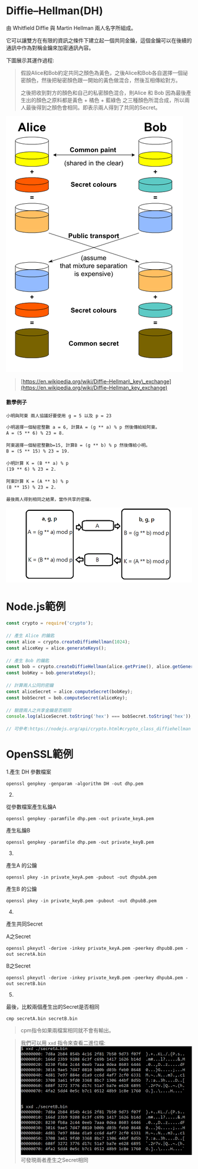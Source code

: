 # Diffie–Hellman\(DH\)

由 Whitfield Diffie 與 Martin Hellman 兩人名字所組成。

它可以讓雙方在有限的資訊之條件下建立起一個共同金鑰，這個金鑰可以在後續的通訊中作為對稱金鑰來加密通訊內容。

下圖展示其運作過程:

> 假設Alice和Bob約定共同之顏色為黃色，之後Alice和Bob各自選擇一個祕密顏色，然後把秘密顏色跟一開始的黃色做混合，然後互相傳給對方。
>
> 之後把收到對方的顏色和自己的私密顏色混合，則Alice 和 Bob 因為最後產生出的顏色之原料都是黃色 + 橘色 + 藍綠色 之三種顏色所混合成，所以兩人最後得到之顏色會相同。即表示兩人得到了共同的Secret。

![](/assets/80.png)

> [https://en.wikipedia.org/wiki/Diffie–Hellman\_key\_exchange](https://en.wikipedia.org/wiki/Diffie–Hellman_key_exchange)

#### 數學例子

```
小明與阿東 兩人協議好要使用 g = 5 以及 p = 23
```

```
小明選擇一個秘密整數 a = 6, 計算A = (g ** a) % p 然後傳給給阿東。
A = (5 ** 6) % 23 = 8.

阿東選擇一個秘密整數b=15, 計算B = (g ** b) % p 然後傳給小明。
B = (5 ** 15) % 23 = 19.

小明計算 K = (B ** a) % p
(19 ** 6) % 23 = 2.

阿東計算 K = (A ** b) % p
(8 ** 15) % 23 = 2.

最後兩人得到相同之結果，當作共享的密鑰。
```

![](/assets/8342.png)

# Node.js範例

```js
const crypto = require('crypto');

// 產生 Alice 的鑰匙
const alice = crypto.createDiffieHellman(1024);
const aliceKey = alice.generateKeys();

// 產生 Bob 的鑰匙
const bob = crypto.createDiffieHellman(alice.getPrime(), alice.getGenerator());
const bobKey = bob.generateKeys();

// 計算兩人公同的密鑰
const aliceSecret = alice.computeSecret(bobKey);
const bobSecret = bob.computeSecret(aliceKey);

// 驗證兩人之共享金鑰是否相同
console.log(aliceSecret.toString('hex') === bobSecret.toString('hex'));

// 可參考:https://nodejs.org/api/crypto.html#crypto_class_diffiehellman
```

# OpenSSL範例

1.產生 DH 參數檔案

```
openssl genpkey -genparam -algorithm DH -out dhp.pem
```

2.

從參數檔案產生私鑰A

```
openssl genpkey -paramfile dhp.pem -out private_keyA.pem
```

產生私鑰B

```
openssl genpkey -paramfile dhp.pem -out private_keyB.pem
```

3.

產生A 的公鑰

```
openssl pkey -in private_keyA.pem -pubout -out dhpubA.pem
```

產生B 的公鑰

```
openssl pkey -in private_keyB.pem -pubout -out dhpubB.pem
```

4.

產生共同Secret

A之Secret

```
openssl pkeyutl -derive -inkey private_keyA.pem -peerkey dhpubB.pem -out secretA.bin
```

B之Secret

```
openssl pkeyutl -derive -inkey private_keyB.pem -peerkey dhpubA.pem -out secretB.bin
```

5.

最後，比較兩個產生出的Secret是否相同

```
cmp secretA.bin secretB.bin
```

> cpm指令如果兩檔案相同就不會有輸出。

> 我們可以用 `xxd` 指令來查看二進位檔:![](/assets/93.png)可發現兩者產生之Secret相同



